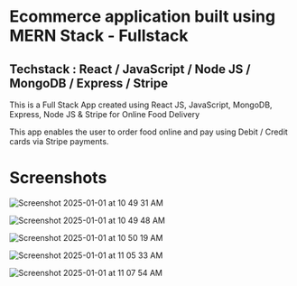  # Ecommerce application built using  MERN Stack - Fullstack

 ## Techstack : React / JavaScript / Node JS / MongoDB / Express / Stripe  
 
This is a Full Stack App created using React JS, JavaScript, MongoDB, Express, Node JS & Stripe for Online Food Delivery 
 
This app enables the user to order food online and pay using Debit / Credit cards via Stripe payments. 
 # Screenshots
 
![Screenshot 2025-01-01 at 10 49 31 AM](https://github.com/user-attachments/assets/1353768b-1673-4872-9bc8-99f24e3b9168)

![Screenshot 2025-01-01 at 10 49 48 AM](https://github.com/user-attachments/assets/ed2aa41b-2a1b-4a2a-b386-0a806f043782)


![Screenshot 2025-01-01 at 10 50 19 AM](https://github.com/user-attachments/assets/4f2c21fe-c9c9-4e23-9104-8c068e73762f)

![Screenshot 2025-01-01 at 11 05 33 AM](https://github.com/user-attachments/assets/588cc73b-5388-4321-a202-261918f6b137)

![Screenshot 2025-01-01 at 11 07 54 AM](https://github.com/user-attachments/assets/e85ba0f2-3c8e-46eb-a1c4-bc85d3c43f88)

